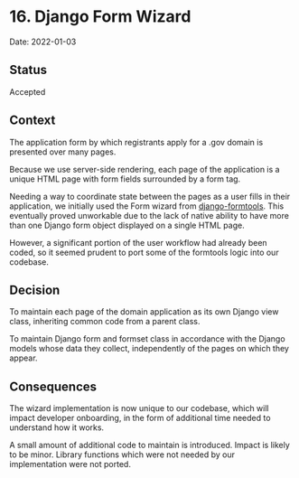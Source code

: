 # 16. Django Form Wizard

Date: 2022-01-03

## Status

Accepted

## Context

The application form by which registrants apply for a .gov domain is presented over many pages.

Because we use server-side rendering, each page of the application is a unique HTML page with form fields surrounded by a form tag.

Needing a way to coordinate state between the pages as a user fills in their application, we initially used the Form wizard from [django-formtools](https://django-formtools.readthedocs.io/en/latest/wizard.html). This eventually proved unworkable due to the lack of native ability to have more than one Django form object displayed on a single HTML page.

However, a significant portion of the user workflow had already been coded, so it seemed prudent to port some of the formtools logic into our codebase.

## Decision

To maintain each page of the domain application as its own Django view class, inheriting common code from a parent class.

To maintain Django form and formset class in accordance with the Django models whose data they collect, independently of the pages on which they appear.

## Consequences

The wizard implementation is now unique to our codebase, which will impact developer onboarding, in the form of additional time needed to understand how it works.

A small amount of additional code to maintain is introduced. Impact is likely to be minor. Library functions which were not needed by our implementation were not ported.
